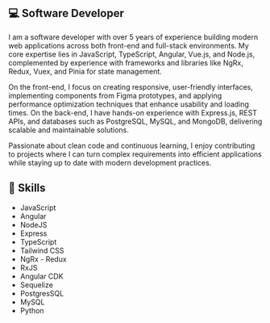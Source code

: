 ## 💻 Software Developer
I am a software developer with over 5 years of experience building modern web applications across both front-end and full-stack environments. My core expertise lies in JavaScript, TypeScript, Angular, Vue.js, and Node.js, complemented by experience with frameworks and libraries like NgRx, Redux, Vuex, and Pinia for state management.

On the front-end, I focus on creating responsive, user-friendly interfaces, implementing components from Figma prototypes, and applying performance optimization techniques that enhance usability and loading times. On the back-end, I have hands-on experience with Express.js, REST APIs, and databases such as PostgreSQL, MySQL, and MongoDB, delivering scalable and maintainable solutions.

Passionate about clean code and continuous learning, I enjoy contributing to projects where I can turn complex requirements into efficient applications while staying up to date with modern development practices.

## 🔧 Skills
- JavaScript
- Angular
- NodeJS
- Express
- TypeScript
- Tailwind CSS
- NgRx - Redux
- RxJS
- Angular CDK
- Sequelize
- PostgresSQL
- MySQL
- Python
